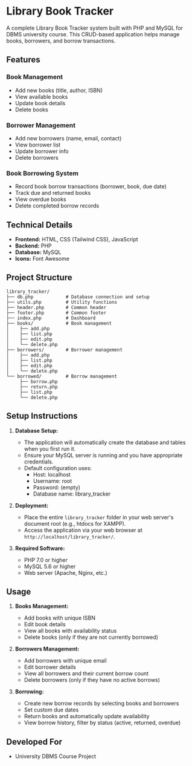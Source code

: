 # Library Book Tracker

A complete Library Book Tracker system built with PHP and MySQL for DBMS university course. This CRUD-based application helps manage books, borrowers, and borrow transactions.

## Features

### Book Management
- Add new books (title, author, ISBN)
- View available books
- Update book details
- Delete books

### Borrower Management
- Add new borrowers (name, email, contact)
- View borrower list
- Update borrower info
- Delete borrowers

### Book Borrowing System
- Record book borrow transactions (borrower, book, due date)
- Track due and returned books
- View overdue books
- Delete completed borrow records

## Technical Details

- **Frontend:** HTML, CSS (Tailwind CSS), JavaScript
- **Backend:** PHP
- **Database:** MySQL
- **Icons:** Font Awesome

## Project Structure

```
library_tracker/
├── db.php            # Database connection and setup
├── utils.php         # Utility functions
├── header.php        # Common header
├── footer.php        # Common footer
├── index.php         # Dashboard
├── books/            # Book management
│    ├── add.php
│    ├── list.php
│    ├── edit.php
│    └── delete.php
├── borrowers/        # Borrower management
│    ├── add.php
│    ├── list.php
│    ├── edit.php
│    └── delete.php
└── borrowed/         # Borrow management
     ├── borrow.php
     ├── return.php
     ├── list.php
     └── delete.php
```

## Setup Instructions

1. **Database Setup:**
   - The application will automatically create the database and tables when you first run it.
   - Ensure your MySQL server is running and you have appropriate credentials.
   - Default configuration uses:
     - Host: localhost
     - Username: root
     - Password: (empty)
     - Database name: library_tracker

2. **Deployment:**
   - Place the entire `library_tracker` folder in your web server's document root (e.g., htdocs for XAMPP).
   - Access the application via your web browser at `http://localhost/library_tracker/`.

3. **Required Software:**
   - PHP 7.0 or higher
   - MySQL 5.6 or higher
   - Web server (Apache, Nginx, etc.)

## Usage

1. **Books Management:**
   - Add books with unique ISBN
   - Edit book details
   - View all books with availability status
   - Delete books (only if they are not currently borrowed)

2. **Borrowers Management:**
   - Add borrowers with unique email
   - Edit borrower details
   - View all borrowers and their current borrow count
   - Delete borrowers (only if they have no active borrows)

3. **Borrowing:**
   - Create new borrow records by selecting books and borrowers
   - Set custom due dates
   - Return books and automatically update availability
   - View borrow history, filter by status (active, returned, overdue)

## Developed For
- University DBMS Course Project 